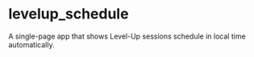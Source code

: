 # levelup_schedule
A single-page app that shows Level-Up sessions schedule in local time automatically.
